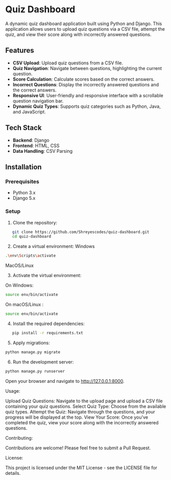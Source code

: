 # Quiz Dashboard

A dynamic quiz dashboard application built using Python and Django. This application allows users to upload quiz questions via a CSV file, attempt the quiz, and view their score along with incorrectly answered questions.

## Features

- **CSV Upload**: Upload quiz questions from a CSV file.
- **Quiz Navigation**: Navigate between questions, highlighting the current question.
- **Score Calculation**: Calculate scores based on the correct answers.
- **Incorrect Questions**: Display the incorrectly answered questions and the correct answers.
- **Responsive UI**: User-friendly and responsive interface with a scrollable question navigation bar.
- **Dynamic Quiz Types**: Supports quiz categories such as Python, Java, and JavaScript.

## Tech Stack

- **Backend**: Django
- **Frontend**: HTML, CSS
- **Data Handling**: CSV Parsing

## Installation

### Prerequisites

- Python 3.x
- Django 5.x

### Setup

1. Clone the repository:

```bash
   git clone https://github.com/Shreyescodes/quiz-dashboard.git
   cd quiz-dashboard
```

2. Create a virtual environment:
   Windows
```bash
.\env\Scripts\activate
```
MacOS/Linux

3. Activate the virtual environment:

On Windows:
```bash
source env/bin/activate
```

On macOS/Linux :
```bash
source env/bin/activate
```

4. Install the required dependencies:
```bash
   pip install -r requirements.txt
```

5. Apply migrations:

```bash
python manage.py migrate
```

6. Run the development server:

```bash
python manage.py runserver
```

Open your browser and navigate to http://127.0.0.1:8000.

Usage:

Upload Quiz Questions: Navigate to the upload page and upload a CSV file containing your quiz questions.
Select Quiz Type: Choose from the available quiz types.
Attempt the Quiz: Navigate through the questions, and your progress will be displayed at the top.
View Your Score: Once you've completed the quiz, view your score along with the incorrectly answered questions.

Contributing:

Contributions are welcome! Please feel free to submit a Pull Request.

License:

This project is licensed under the MIT License - see the LICENSE file for details.
